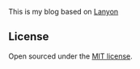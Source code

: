 This is my blog based on [Lanyon](https://github.com/poole/lanyon)

## License

Open sourced under the [MIT license](LICENSE.md).

